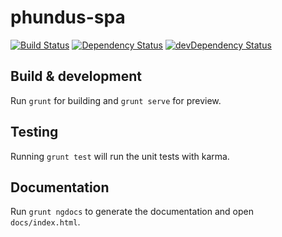 # phundus-spa

[![Build Status](https://travis-ci.org/indr/phundus-spa.svg?branch=master)](https://travis-ci.org/indr/phundus-spa)
[![Dependency Status](https://david-dm.org/indr/phundus-spa.svg)](https://david-dm.org/indr/phundus-spa)
[![devDependency Status](https://david-dm.org/indr/phundus-spa/dev-status.svg)](https://david-dm.org/indr/phundus-spa#info=devDependencies)

## Build & development

Run `grunt` for building and `grunt serve` for preview.

## Testing

Running `grunt test` will run the unit tests with karma.

## Documentation

Run `grunt ngdocs` to generate the documentation and open `docs/index.html`.
